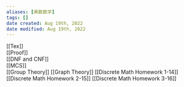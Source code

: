 ```yaml
---
aliases: [离散数学]
tags: [] 
date created: Aug 19th, 2022
date modified: Aug 19th, 2022
---
```

[[Tex]]  
[[Proof]]  
[[DNF and CNF]]  
[[MCS]]  
[[Group Theory]]
[[Graph Theory]]
[[Discrete Math Homework 1-14]]
[[Discrete Math Homework 2-15]]
[[Discrete Math Homework 3-16]]